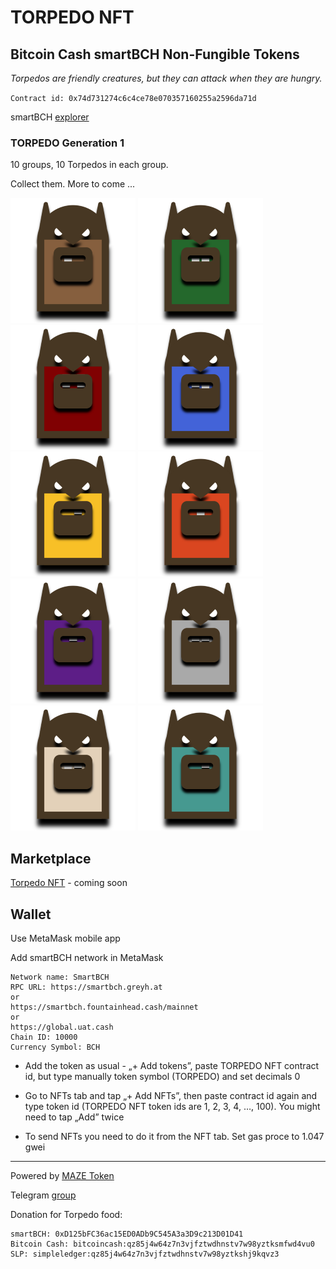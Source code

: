 # TORPEDO NFT

## Bitcoin Cash smartBCH Non-Fungible Tokens

_Torpedos are friendly creatures, but they can attack when they are hungry._

`Contract id: 0x74d731274c6c4ce78e070357160255a2596da71d`

smartBCH [explorer](https://www.smartscan.cash/address/0x74d731274C6c4ce78E070357160255A2596DA71d)

### TORPEDO Generation 1

10 groups, 10 Torpedos in each group.

Collect them. More to come ...

![Torpedo1](img/torpedoG1200/torpedo1.png)
![Torpedo1](img/torpedoG1200/torpedo2.png)
![Torpedo1](img/torpedoG1200/torpedo3.png)
![Torpedo1](img/torpedoG1200/torpedo4.png)
![Torpedo1](img/torpedoG1200/torpedo5.png)
![Torpedo1](img/torpedoG1200/torpedo6.png)
![Torpedo1](img/torpedoG1200/torpedo7.png)
![Torpedo1](img/torpedoG1200/torpedo8.png)
![Torpedo1](img/torpedoG1200/torpedo9.png)
![Torpedo1](img/torpedoG1200/torpedo10.png)

## Marketplace

[Torpedo NFT](https://ba.net/torpedo) - coming soon

## Wallet

Use MetaMask mobile app

Add smartBCH network in MetaMask

```
Network name: SmartBCH
RPC URL: https://smartbch.greyh.at
or
https://smartbch.fountainhead.cash/mainnet
or
https://global.uat.cash
Chain ID: 10000
Currency Symbol: BCH
```

- Add the token as usual - „+ Add tokens”, paste TORPEDO NFT contract id, but type manually token symbol (TORPEDO) and set decimals 0

- Go to NFTs tab and tap „+ Add NFTs”, then paste contract id again and type token id (TORPEDO NFT token ids are 1, 2, 3, 4, …, 100). You might need to tap „Add” twice

- To send NFTs you need to do it from the NFT tab. Set gas proce to 1.047 gwei

---------------------------------------------------------------------

Powered by [MAZE Token](https://mazetoken.github.io)

Telegram [group](https://t.me/mazetokens)

Donation for Torpedo food:

```
smartBCH: 0xD125bFC36ac15ED0ADb9C545A3a3D9c213D01D41
Bitcoin Cash: bitcoincash:qz85j4w64z7n3vjfztwdhnstv7w98yztksmfwd4vu0
SLP: simpleledger:qz85j4w64z7n3vjfztwdhnstv7w98yztkshj9kqvz3
```